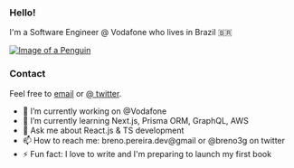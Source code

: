 ### Hello! 
I'm a Software Engineer @ Vodafone who lives in Brazil 🇧🇷

[![Image of a Penguin](https://tinymystery.club/static/peng-down-walk.gif)](https://tinymystery.club)

### Contact
Feel free to [email](mailto:breno.pereira.dev@gmail.com) or [@ twitter](https://x.com/breno3g).

- 🔭 I’m currently working on @Vodafone
- 🌱 I’m currently learning Next.js, Prisma ORM, GraphQL, AWS
- 💬 Ask me about React.js & TS development
- 📫 How to reach me: breno.pereira.dev@gmail or @breno3g on twitter
- ⚡ Fun fact: I love to write and I'm preparing to launch my first book
